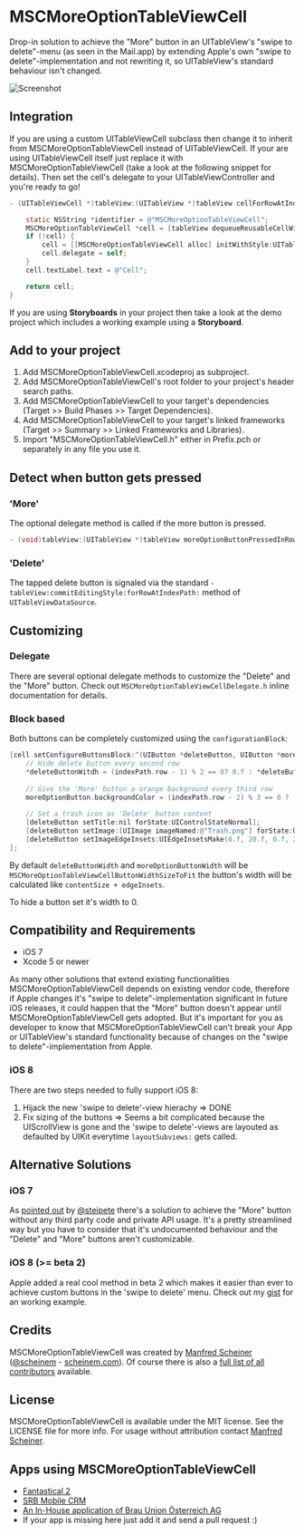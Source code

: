 MSCMoreOptionTableViewCell
==========================

Drop-in solution to achieve the "More" button in an UITableView's "swipe to delete"-menu (as seen in the Mail.app) by extending Apple's own "swipe to delete"-implementation and not rewriting it, so UITableView's standard behaviour isn't changed.

![Screenshot](https://raw.github.com/scheinem/MSCMoreOptionTableViewCell/master/MSCMoreOptionTableViewCell.png)

## Integration

If you are using a custom UITableViewCell subclass then change it to inherit from MSCMoreOptionTableViewCell instead of UITableViewCell. If your are using UITableViewCell itself just replace it with MSCMoreOptionTableViewCell (take a look at the following snippet for details). Then set the cell's delegate to your UITableViewController and you're ready to go!

```objective-c
- (UITableViewCell *)tableView:(UITableView *)tableView cellForRowAtIndexPath:(NSIndexPath *)indexPath {

    static NSString *identifier = @"MSCMoreOptionTableViewCell";
    MSCMoreOptionTableViewCell *cell = [tableView dequeueReusableCellWithIdentifier:identifier];
    if (!cell) {
        cell = [[MSCMoreOptionTableViewCell alloc] initWithStyle:UITableViewCellStyleDefault reuseIdentifier:identifier];
        cell.delegate = self;
    }
    cell.textLabel.text = @"Cell";

    return cell;
}
```

If you are using **Storyboards** in your project then take a look at the demo project which includes a working example using a **Storyboard**.

## Add to your project

1. Add MSCMoreOptionTableViewCell.xcodeproj as subproject.
2. Add MSCMoreOptionTableViewCell's root folder to your project's header search paths.
3. Add MSCMoreOptionTableViewCell to your target's dependencies (Target >> Build Phases >> Target Dependencies).
4. Add MSCMoreOptionTableViewCell to your target's linked frameworks (Target >> Summary >> Linked Frameworks and Libraries).
5. Import "MSCMoreOptionTableViewCell.h" either in Prefix.pch or separately in any file you use it.

## Detect when button gets pressed

### 'More'
The optional delegate method is called if the more button is pressed.

```objective-c
- (void)tableView:(UITableView *)tableView moreOptionButtonPressedInRowAtIndexPath:(NSIndexPath *)indexPath;
```
 
### 'Delete'

The tapped delete button is signaled via the standard `-tableView:commitEditingStyle:forRowAtIndexPath:` method of `UITableViewDataSource`.
 
## Customizing

### Delegate

There are several optional delegate methods to customize the "Delete" and the "More" button. Check out `MSCMoreOptionTableViewCellDelegate.h` inline documentation for details.

### Block based

Both buttons can be completely customized using the `configurationBlock`:

```objective-c
[cell setConfigureButtonsBlock:^(UIButton *deleteButton, UIButton *moreOptionButton, CGFloat *deleteButtonWitdh, CGFloat *moreOptionButtonWidth) {
    // Hide delete button every second row
    *deleteButtonWitdh = (indexPath.row - 1) % 2 == 0? 0.f : *deleteButtonWitdh;
        
    // Give the 'More' button a orange background every third row
    moreOptionButton.backgroundColor = (indexPath.row - 2) % 3 == 0 ? [UIColor orangeColor] : moreOptionButton.backgroundColor;
        
    // Set a trash icon as 'Delete' button content
    [deleteButton setTitle:nil forState:UIControlStateNormal];
    [deleteButton setImage:[UIImage imageNamed:@"Trash.png"] forState:UIControlStateNormal];
    [deleteButton setImageEdgeInsets:UIEdgeInsetsMake(0.f, 20.f, 0.f, 20.f)];
];
```
By default `deleteButtonWidth` and `moreOptionButtonWidth` will be `MSCMoreOptionTableViewCellButtonWidthSizeToFit` the button's width will be calculated like `contentSize + edgeInsets`.

To hide a button set it's width to 0.

## Compatibility and Requirements

* iOS 7
* Xcode 5 or newer

As many other solutions that extend existing functionalities MSCMoreOptionTableViewCell depends on existing vendor code, therefore if Apple changes it's "swipe to delete"-implementation significant in future iOS releases, it could happen that the "More" button doesn't appear until MSCMoreOptionTableViewCell gets adopted. But it's important for you as developer to know that MSCMoreOptionTableViewCell can't break your App or UITableView's standard functionality because of changes on the "swipe to delete"-implementation from Apple.

### iOS 8

There are two steps needed to fully support iOS 8:

1. Hijack the new 'swipe to delete'-view hierachy => DONE
2. Fix sizing of the buttons => Seems a bit complicated because the UIScrollView is gone and the 'swipe to delete'-views are layouted as defaulted by UIKit everytime ```layoutSubviews:``` gets called.

## Alternative Solutions

### iOS 7

As [pointed out](https://gist.github.com/steipete/10541433) by [@steipete](https://twitter.com/steipete) there's a solution to achieve the "More" button without any third party code and private API usage. It's a pretty streamlined way but you have to consider that it's undocumented behaviour and the "Delete" and "More" buttons aren't customizable.

### iOS 8 (>= beta 2)

Apple added a real cool method in beta 2 which makes it easier than ever to achieve custom buttons in the 'swipe to delete' menu. Check out my [gist](https://gist.github.com/scheinem/e36835db07486e9f7e64) for an working example.

## Credits

MSCMoreOptionTableViewCell was created by [Manfred Scheiner](https://github.com/scheinem/) ([@scheinem](http://twitter.com/scheinem) - [scheinem.com](http://scheinem.com)). Of course there is also a [full list of all contributors](https://github.com/scheinem/MSCMoreOptionTableViewCell/graphs/contributors) available.

## License

MSCMoreOptionTableViewCell is available under the MIT license. See the LICENSE file for more info.
For usage without attribution contact [Manfred Scheiner](mailto:sayhi@scheinem.com).

## Apps using MSCMoreOptionTableViewCell

* [Fantastical 2](http://flexibits.com/fantastical-iphone)
* [SRB Mobile CRM](http://getmobile.srb.at)
* [An In-House application of Brau Union Österreich AG](https://www.youtube.com/watch?v=DEaJwoVzAaw)
* If your app is missing here just add it and send a pull request :)
